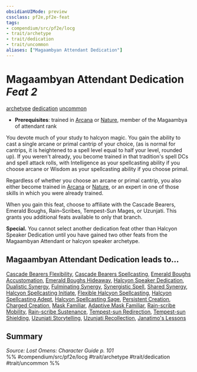 ```yaml
---
obsidianUIMode: preview
cssclass: pf2e,pf2e-feat
tags:
- compendium/src/pf2e/locg
- trait/archetype
- trait/dedication
- trait/uncommon
aliases: ["Magaambyan Attendant Dedication"]
---
```

# Magaambyan Attendant Dedication  *Feat 2*  
[archetype](archetype.md "Archetype Feat Trait")  [dedication](dedication.md "Dedication Feat Trait")  [uncommon](uncommon.md "Uncommon Rarity Trait")  

- **Prerequisites**: trained in [Arcana](skills.md#Arcana) or [Nature](skills.md#Nature), member of the Magaambya of attendant rank

You devote much of your study to halcyon magic. You gain the ability to cast a single arcane or primal cantrip of your choice, (as is normal for cantrips, it is heightened to a spell level equal to half your level, rounded up). If you weren't already, you become trained in that tradition's spell DCs and spell attack rolls, with Intelligence as your spellcasting ability if you choose arcane or Wisdom as your spellcasting ability if you choose primal.

Regardless of whether you choose an arcane or primal cantrip, you also either become trained in [Arcana](skills.md#Arcana) or [Nature](skills.md#Nature), or an expert in one of those skills in which you were already trained.

When you gain this feat, choose to affiliate with the Cascade Bearers, Emerald Boughs, Rain–Scribes, Tempest-Sun Mages, or Uzunjati. This grants you additional feats available to only that branch.

**Special.** You cannot select another dedication feat other than Halcyon Speaker Dedication until you have gained two other feats from the Magaambyan Attendant or halcyon speaker archetype.

## Magaambyan Attendant Dedication leads to...

[Cascade Bearers Flexibility](cascade-bearers-flexibility-locg.md), [Cascade Bearers Spellcasting](cascade-bearers-spellcasting-locg.md), [Emerald Boughs Accustomation](emerald-boughs-accustomation-locg.md), [Emerald Boughs Hideaway](emerald-boughs-hideaway-locg.md), [Halcyon Speaker Dedication](halcyon-speaker-dedication-locg.md), [Dualistic Synergy](dualistic-synergy-locg.md), [Fulminating Synergy](fulminating-synergy-locg.md), [Synergistic Spell](synergistic-spell-locg.md), [Shared Synergy](shared-synergy-locg.md), [Halcyon Spellcasting Initiate](halcyon-spellcasting-initiate-locg.md), [Flexible Halcyon Spellcasting](flexible-halcyon-spellcasting-locg.md), [Halcyon Spellcasting Adept](halcyon-spellcasting-adept-locg.md), [Halcyon Spellcasting Sage](halcyon-spellcasting-sage-locg.md), [Persistent Creation](persistent-creation-locg.md), [Charged Creation](charged-creation-locg.md), [Mask Familiar](mask-familiar-locg.md), [Adaptive Mask Familiar](adaptive-mask-familiar-locg.md), [Rain-scribe Mobility](rain-scribe-mobility-locg.md), [Rain-scribe Sustenance](rain-scribe-sustenance-locg.md), [Tempest-sun Redirection](tempest-sun-redirection-locg.md), [Tempest-sun Shielding](tempest-sun-shielding-locg.md), [Uzunjati Storytelling](uzunjati-storytelling-locg.md), [Uzunjati Recollection](uzunjati-recollection-locg.md), [Janatimo's Lessons](janatimos-lessons-lol.md)

## Summary

*Source: Lost Omens: Character Guide p. 101*  
%% #compendium/src/pf2e/locg #trait/archetype #trait/dedication #trait/uncommon %%